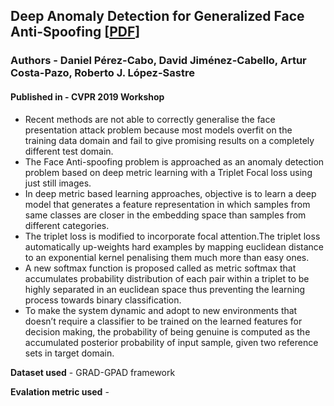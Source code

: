 ## Deep Anomaly Detection for Generalized Face Anti-Spoofing [[PDF](https://arxiv.org/pdf/1904.08241)]

### Authors - Daniel Pérez-Cabo, David Jiménez-Cabello, Artur Costa-Pazo, Roberto J. López-Sastre 

#### Published in - CVPR 2019 Workshop

- Recent methods  are not able to correctly generalise the face presentation attack problem because most models overfit on the training data domain and fail to give promising results on a completely different test domain.
- The Face Anti-spoofing problem is approached as an anomaly detection problem based on deep metric learning with a Triplet Focal loss using just still images.
- In deep metric based learning approaches, objective is to learn a deep model that generates a feature representation in which samples from same classes are closer in the embedding space than samples from different categories.
- The triplet loss is modified to incorporate focal attention.The triplet loss automatically up-weights hard examples by mapping euclidean distance to an exponential kernel penalising them much more than easy ones.
- A new softmax function is proposed called as metric softmax that accumulates probability distribution of each pair within a triplet to be highly separated in an euclidean space thus preventing the learning process towards binary classification.
- To make the system dynamic and adopt to new environments that doesn’t require a classifier to be trained on the learned features for decision making, the probability of being genuine is computed as the accumulated posterior probability of input sample, given two reference sets in target domain.

**Dataset used** - GRAD-GPAD framework

**Evalation metric used** - 
